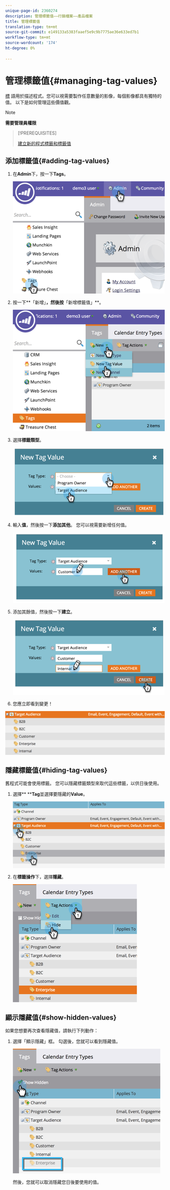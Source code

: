 ```yaml
---
unique-page-id: 2360274
description: 管理標籤值——行銷檔案——產品檔案
title: 管理標籤值
translation-type: tm+mt
source-git-commit: e149133a5383faaef5e9c9b7775ae36e633ed7b1
workflow-type: tm+mt
source-wordcount: '174'
ht-degree: 0%

---
```



# 管理標籤值{#managing-tag-values}

[標](../../../product-docs/core-marketo-concepts/programs/working-with-programs/understanding-tags.md) 語用於描述程式。您可以視需要製作任意數量的影像，每個影像都具有獨特的值。 以下是如何管理這些價值觀。

>[!NOTE]
>
>**需要管理員權限**

>[!PREREQUISITES]
>
>[建立新的程式標籤和標籤值](create-a-new-program-tag-and-tag-values.md)

## 添加標籤值{#adding-tag-values}

1. 在&#x200B;**Admin**&#x200B;下，按一下&#x200B;**Tags**。

   ![](assets/image2014-9-24-12-3a24-3a55.png)

1. 按一下**「新增」**，然後按&#x200B;**「新增標籤值」**。

   ![](assets/image2014-9-24-12-3a25-3a23.png)

1. 選擇&#x200B;**標籤類型**。

   ![](assets/image2014-9-24-12-3a26-3a2.png)

1. 輸入&#x200B;**值**，然後按一下&#x200B;**添加其他**。 您可以視需要新增任何值。

   ![](assets/image2014-9-24-12-3a26-3a27.png)

1. 添加其餘值，然後按一下&#x200B;**建立**。

   ![](assets/image2014-9-24-12-3a26-3a55.png)

1. 您應立即看到變更！

![](assets/image2014-9-24-12-3a27-3a34.png)

## 隱藏標籤值{#hiding-tag-values}

舊程式可能會使用標籤。 您可以隱藏標籤類型來取代這些標籤，以供日後使用。

1. 選擇** ****Tag**&#x200B;並選擇要隱藏的&#x200B;**Value**。

   ![](assets/image2014-9-24-12-3a28-3a25.png)

1. 在&#x200B;**標籤操作**&#x200B;下，選擇&#x200B;**隱藏**。

   ![](assets/image2014-9-24-12-3a29-3a4.png)

## 顯示隱藏值{#show-hidden-values}

如果您想要再次查看隱藏值，請執行下列動作：

1. 選擇「顯示隱藏」框。 勾選後，您就可以看到隱藏值。

   ![](assets/image2014-9-24-12-3a29-3a58.png)

   然後，您就可以取消隱藏您日後要使用的值。

